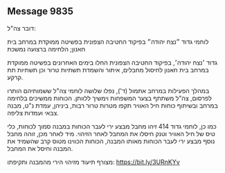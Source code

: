 ## Message 9835

דובר צה"ל:

לוחמי גדוד ״נצח יהודה״ בפיקוד החטיבה הצפונית בפשיטה ממוקדת במרחב בית חאנון; הלחימה ברצועה נמשכת

גדוד ׳נצח יהודה׳, בפיקוד החטיבה הצפונית החלו בימים האחרונים בפשיטה ממוקדת במרחב בית חאנון לחיסול מחבלים, איתור והשמדת תשתיות טרור וכן תשתיות תת קרקע. 

במהלך הפעילות במרחב אתמול (ד'), נפלו שלושה לוחמי צה"ל ששמותיהם הותרו לפרסום, צה"ל משתתף בצער המשפחות וימשיך ללוותן. הכוחות ממשיכים בלחימה במרחב ובשיתוף כוחות חיל האוויר תקפו מטרות טרור רבות, ביניהן, עמדת נ"ט, מבנה צבאי ועמדות צליפה.

כמו כן, לוחמי גדוד 414 זיהו מחבל מבצע ירי לעבר הכוחות במבנה סמוך לכוחות, כלי טיס של חיל האוויר וטנק חיסלו את המחבל לאחר הזיהוי. מיד לאחר מכן, זוהה מחבל נוסף מבצע ירי לעבר הכוחות מאותו המבנה, הכוחות הכווינו מטוס קרב שהשמיד את המבנה וחיסל את המחבל.

מצורף תיעוד מזיהוי הירי מהמבנה ותקיפתו: https://bit.ly/3URnKYv

